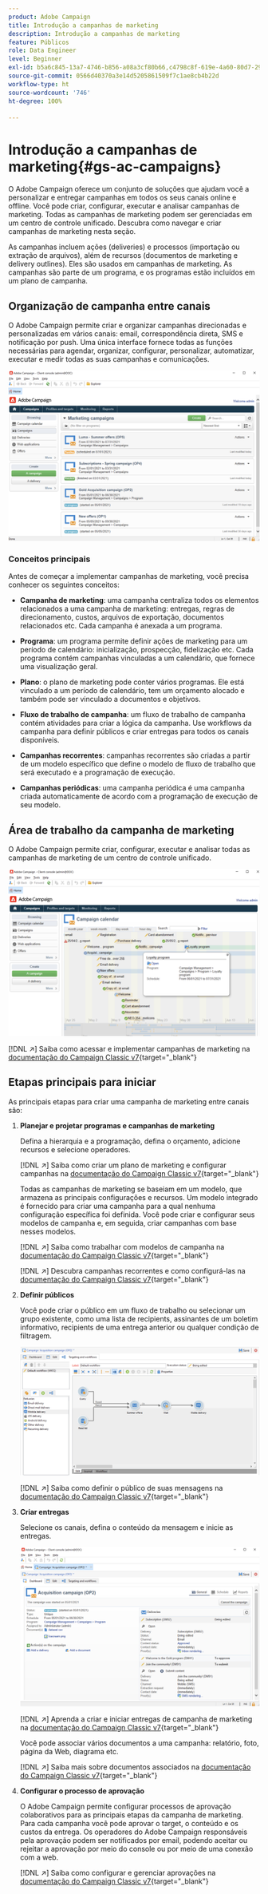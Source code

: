 ```yaml
---
product: Adobe Campaign
title: Introdução a campanhas de marketing
description: Introdução a campanhas de marketing
feature: Públicos
role: Data Engineer
level: Beginner
exl-id: b5a6c845-13a7-4746-b856-a08a3cf80b66,c4798c8f-619e-4a60-80d7-29b9e4c61168
source-git-commit: 0566d40370a3e14d5205861509f7c1ae8cb4b22d
workflow-type: ht
source-wordcount: '746'
ht-degree: 100%

---
```


# Introdução a campanhas de marketing{#gs-ac-campaigns}

O Adobe Campaign oferece um conjunto de soluções que ajudam você a personalizar e entregar campanhas em todos os seus canais online e offline. Você pode criar, configurar, executar e analisar campanhas de marketing. Todas as campanhas de marketing podem ser gerenciadas em um centro de controle unificado. Descubra como navegar e criar campanhas de marketing nesta seção.

As campanhas incluem ações (deliveries) e processos (importação ou extração de arquivos), além de recursos (documentos de marketing e delivery outlines). Eles são usados em campanhas de marketing. As campanhas são parte de um programa, e os programas estão incluídos em um plano de campanha.

## Organização de campanha entre canais

O Adobe Campaign permite criar e organizar campanhas direcionadas e personalizadas em vários canais: email, correspondência direta, SMS e notificação por push. Uma única interface fornece todas as funções necessárias para agendar, organizar, configurar, personalizar, automatizar, executar e medir todas as suas campanhas e comunicações.

![](assets/campaign-tab.png)

### Conceitos principais

Antes de começar a implementar campanhas de marketing, você precisa conhecer os seguintes conceitos:

* **Campanha de marketing**: uma campanha centraliza todos os elementos relacionados a uma campanha de marketing: entregas, regras de direcionamento, custos, arquivos de exportação, documentos relacionados etc. Cada campanha é anexada a um programa.

* **Programa**: um programa permite definir ações de marketing para um período de calendário: inicialização, prospecção, fidelização etc. Cada programa contém campanhas vinculadas a um calendário, que fornece uma visualização geral.

* **Plano**: o plano de marketing pode conter vários programas. Ele está vinculado a um período de calendário, tem um orçamento alocado e também pode ser vinculado a documentos e objetivos.

* **Fluxo de trabalho de campanha**: um fluxo de trabalho de campanha contém atividades para criar a lógica da campanha. Use workflows da campanha para definir públicos e criar entregas para todos os canais disponíveis.

* **Campanhas recorrentes**: campanhas recorrentes são criadas a partir de um modelo específico que define o modelo de fluxo de trabalho que será executado e a programação de execução.

* **Campanhas periódicas**: uma campanha periódica é uma campanha criada automaticamente de acordo com a programação de execução de seu modelo.

## Área de trabalho da campanha de marketing

O Adobe Campaign permite criar, configurar, executar e analisar todas as campanhas de marketing de um centro de controle unificado.

![](assets/calendar.png)

[!DNL :arrow_upper_right:] Saiba como acessar e implementar campanhas de marketing na [documentação do Campaign Classic v7](https://experienceleague.adobe.com/docs/campaign-classic/using/orchestrating-campaigns/about-marketing-campaigns/accessing-marketing-campaigns.html?lang=pt-BR#orchestrating-campaigns){target=&quot;_blank&quot;}


## Etapas principais para iniciar

As principais etapas para criar uma campanha de marketing entre canais são:

1. **Planejar e projetar programas e campanhas de marketing**

   Defina a hierarquia e a programação, defina o orçamento, adicione recursos e selecione operadores.

   [!DNL :arrow_upper_right:] Saiba como criar um plano de marketing e configurar campanhas na [documentação do Campaign Classic v7](https://experienceleague.adobe.com/docs/campaign-classic/using/orchestrating-campaigns/orchestrate-campaigns/setting-up-marketing-campaigns.html?lang=pt-BR#orchestrating-campaigns){target=&quot;_blank&quot;}

   Todas as campanhas de marketing se baseiam em um modelo, que armazena as principais configurações e recursos. Um modelo integrado é fornecido para criar uma campanha para a qual nenhuma configuração específica foi definida. Você pode criar e configurar seus modelos de campanha e, em seguida, criar campanhas com base nesses modelos.

   [!DNL :arrow_upper_right:] Saiba como trabalhar com modelos de campanha na [documentação do Campaign Classic v7](https://experienceleague.adobe.com/docs/campaign-classic/using/orchestrating-campaigns/orchestrate-campaigns/marketing-campaign-templates.html?lang=pt-BR#orchestrating-campaigns){target=&quot;_blank&quot;}

   [!DNL :arrow_upper_right:] Descubra campanhas recorrentes e como configurá-las na [documentação do Campaign Classic v7](https://experienceleague.adobe.com/docs/campaign-classic/using/orchestrating-campaigns/orchestrate-campaigns/setting-up-marketing-campaigns.html?lang=pt-BR#recurring-and-periodic-campaigns){target=&quot;_blank&quot;}

1. **Definir públicos**

   Você pode criar o público em um fluxo de trabalho ou selecionar um grupo existente, como uma lista de recipients, assinantes de um boletim informativo, recipients de uma entrega anterior ou qualquer condição de filtragem.

   ![](assets/campaign-wf.png)

   [!DNL :arrow_upper_right:] Saiba como definir o público de suas mensagens na [documentação do Campaign Classic v7](https://experienceleague.adobe.com/docs/campaign-classic/using/orchestrating-campaigns/orchestrate-campaigns/marketing-campaign-target.html?lang=pt-BR#orchestrating-campaigns){target=&quot;_blank&quot;}

1. **Criar entregas**

   Selecione os canais, defina o conteúdo da mensagem e inicie as entregas.

   ![](assets/campaign-dashboard.png)

   [!DNL :arrow_upper_right:] Aprenda a criar e iniciar entregas de campanha de marketing na [documentação do Campaign Classic v7](https://experienceleague.adobe.com/docs/campaign-classic/using/orchestrating-campaigns/orchestrate-campaigns/marketing-campaign-deliveries.html?lang=pt-BR#creating-deliveries){target=&quot;_blank&quot;}

   Você pode associar vários documentos a uma campanha: relatório, foto, página da Web, diagrama etc.

   [!DNL :arrow_upper_right:] Saiba mais sobre documentos associados na [documentação do Campaign Classic v7](https://experienceleague.adobe.com/docs/campaign-classic/using/orchestrating-campaigns/orchestrate-campaigns/marketing-campaign-assets.html?lang=pt-BR#adding-documents){target=&quot;_blank&quot;}

1. **Configurar o processo de aprovação**

   O Adobe Campaign permite configurar processos de aprovação colaborativos para as principais etapas da campanha de marketing. Para cada campanha você pode aprovar o target, o conteúdo e os custos da entrega. Os operadores do Adobe Campaign responsáveis pela aprovação podem ser notificados por email, podendo aceitar ou rejeitar a aprovação por meio do console ou por meio de uma conexão com a web.

   [!DNL :arrow_upper_right:] Saiba como configurar e gerenciar aprovações na [documentação do Campaign Classic v7](https://experienceleague.adobe.com/docs/campaign-classic/using/orchestrating-campaigns/orchestrate-campaigns/marketing-campaign-approval.html?lang=pt-BR#orchestrating-campaigns){target=&quot;_blank&quot;}

